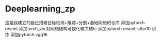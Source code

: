 # Deeplearning_zp
这是我建立的自己搭建目标检测+跟踪+分割+基础网络的仓库
添加pytorch resnet
添加torch_vis 对网络结构可视化和冻结fc
添加pytorch resnet-cifar10 训练 
添加pytorch vgg16 

